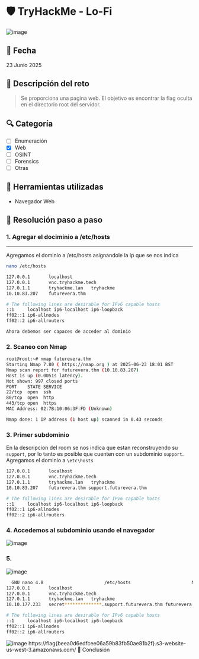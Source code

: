 # 🛡️ TryHackMe - Lo-Fi
![image](https://github.com/user-attachments/assets/977a884c-e3cc-4ead-b1c9-151542478cfd)


## 📅 Fecha
23 Junio 2025

## 🧠 Descripción del reto
> Se proporciona una pagina web. El objetivo es encontrar la flag oculta en el directorio root del servidor.

## 🔍 Categoría
- [ ] Enumeración
- [x] Web
- [ ] OSINT
- [ ] Forensics
- [ ] Otras

## 📁 Herramientas utilizadas
- Navegador Web

## 🧩 Resolución paso a paso

### 1. Agregar el dociminio a /etc/hosts
---
Agregamos el dominio a /etc/hosts asignandole la ip que se nos indica
```bash
nano /etc/hosts
```
```bash
127.0.0.1       localhost
127.0.0.1       vnc.tryhackme.tech
127.0.1.1       tryhackme.lan   tryhackme
10.10.83.207    futurevera.thm

# The following lines are desirable for IPv6 capable hosts
::1     localhost ip6-localhost ip6-loopback
ff02::1 ip6-allnodes
ff02::2 ip6-allrouters

Ahora debemos ser capaces de acceder al dominio 

```
### 2. Scaneo con Nmap
```bash
root@root:~# nmap futurevera.thm
Starting Nmap 7.80 ( https://nmap.org ) at 2025-06-23 18:01 BST
Nmap scan report for futurevera.thm (10.10.83.207)
Host is up (0.0051s latency).
Not shown: 997 closed ports
PORT    STATE SERVICE
22/tcp  open  ssh
80/tcp  open  http
443/tcp open  https
MAC Address: 02:7B:10:06:3F:FD (Unknown)

Nmap done: 1 IP address (1 host up) scanned in 0.43 seconds
```
### 3. Primer subdominio
En la descripcion del room se nos indica que estan reconstruyendo su `support`, por lo tanto es posible que cuenten con un subdominio `support`.
Agregamos el dominio a `\etc\hosts`
```bash
127.0.0.1       localhost
127.0.0.1       vnc.tryhackme.tech
127.0.1.1       tryhackme.lan   tryhackme
10.10.83.207    futurevera.thm support.futurevera.thm

# The following lines are desirable for IPv6 capable hosts
::1     localhost ip6-localhost ip6-loopback
ff02::1 ip6-allnodes
ff02::2 ip6-allrouters
```

### 4. Accedemos al subdominio usando el navegador
![image](https://github.com/user-attachments/assets/05e8e50b-4cc7-4c85-9521-d5009e123067)
### 5.
![image](https://github.com/user-attachments/assets/7aa6769a-f4f3-4baf-9e1f-2a9644c1d426)

```bash
  GNU nano 4.8                       /etc/hosts                       Modified  
127.0.0.1       localhost
127.0.0.1       vnc.tryhackme.tech
127.0.1.1       tryhackme.lan   tryhackme
10.10.177.233   secret**************.support.futurevera.thm futurevera.thm  sup>

# The following lines are desirable for IPv6 capable hosts
::1     localhost ip6-localhost ip6-loopback
ff02::1 ip6-allnodes
ff02::2 ip6-allrouters
```
![image](https://github.com/user-attachments/assets/7904e12e-317c-4ba5-82ff-7109e03b4659)
https://flag{beea0d6edfcee06a59b83fb50ae81b2f}.s3-website-us-west-3.amazonaws.com/
🏁 Conclusión
